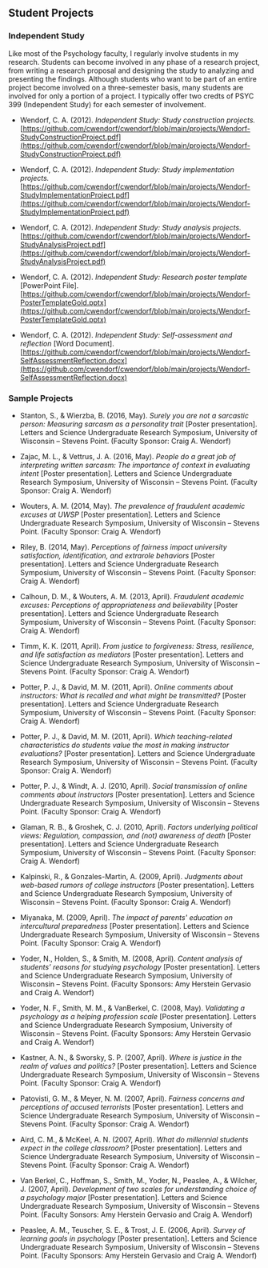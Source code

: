## Student Projects

### Independent Study

Like most of the Psychology faculty, I regularly involve students in my research. Students can become involved in any phase of a research project, from writing a research proposal and designing the study to analyzing and presenting the findings. Although students who want to be part of an entire project become involved on a three-semester basis, many students are involved for only a portion of a project. I typically offer two credts of PSYC 399 (Independent Study) for each semester of involvement.

- Wendorf, C. A. (2012). _Independent Study: Study construction projects._ [https://github.com/cwendorf/cwendorf/blob/main/projects/Wendorf-StudyConstructionProject.pdf](https://github.com/cwendorf/cwendorf/blob/main/projects/Wendorf-StudyConstructionProject.pdf)

- Wendorf, C. A. (2012). _Independent Study: Study implementation projects._ [https://github.com/cwendorf/cwendorf/blob/main/projects/Wendorf-StudyImplementationProject.pdf](https://github.com/cwendorf/cwendorf/blob/main/projects/Wendorf-StudyImplementationProject.pdf)

- Wendorf, C. A. (2012). _Independent Study: Study analysis projects._ [https://github.com/cwendorf/cwendorf/blob/main/projects/Wendorf-StudyAnalysisProject.pdf](https://github.com/cwendorf/cwendorf/blob/main/projects/Wendorf-StudyAnalysisProject.pdf)

- Wendorf, C. A. (2012). _Independent Study: Research poster template_ \[PowerPoint File\]. [https://github.com/cwendorf/cwendorf/blob/main/projects/Wendorf-PosterTemplateGold.pptx](https://github.com/cwendorf/cwendorf/blob/main/projects/Wendorf-PosterTemplateGold.pptx)

- Wendorf, C. A. (2012). _Independent Study: Self-assessment and reflection_ \[Word Document\]. [https://github.com/cwendorf/cwendorf/blob/main/projects/Wendorf-SelfAssessmentReflection.docx](https://github.com/cwendorf/cwendorf/blob/main/projects/Wendorf-SelfAssessmentReflection.docx)

### Sample Projects

- Stanton, S., & Wierzba, B. (2016, May). _Surely you are not a sarcastic person: Measuring sarcasm as a personality trait_ \[Poster presentation\]. Letters and Science Undergraduate Research Symposium, University of Wisconsin – Stevens Point. (Faculty Sponsor: Craig A. Wendorf)

- Zajac, M. L., & Vettrus, J. A. (2016, May). _People do a great job of interpreting written sarcasm: The importance of context in evaluating intent_ \[Poster presentation\]. Letters and Science Undergraduate Research Symposium, University of Wisconsin – Stevens Point. (Faculty Sponsor: Craig A. Wendorf)

- Wouters, A. M. (2014, May). _The prevalence of fraudulent academic excuses at UWSP_ \[Poster presentation\]. Letters and Science Undergraduate Research Symposium, University of Wisconsin – Stevens Point. (Faculty Sponsor: Craig A. Wendorf)

- Riley, B. (2014, May). _Perceptions of fairness impact university satisfaction, identification, and extrarole behaviors_ \[Poster presentation\]. Letters and Science Undergraduate Research Symposium, University of Wisconsin – Stevens Point. (Faculty Sponsor: Craig A. Wendorf)

- Calhoun, D. M., & Wouters, A. M. (2013, April). _Fraudulent academic excuses: Perceptions of appropriateness and believability_ \[Poster presentation\]. Letters and Science Undergraduate Research Symposium, University of Wisconsin – Stevens Point. (Faculty Sponsor: Craig A. Wendorf)

- Timm, K. K. (2011, April). _From justice to forgiveness: Stress, resilience, and life satisfaction as mediators_ \[Poster presentation\]. Letters and Science Undergraduate Research Symposium, University of Wisconsin – Stevens Point. (Faculty Sponsor: Craig A. Wendorf)

- Potter, P. J., & David, M. M. (2011, April). _Online comments about instructors: What is recalled and what might be transmitted?_ \[Poster presentation\]. Letters and Science Undergraduate Research Symposium, University of Wisconsin – Stevens Point. (Faculty Sponsor: Craig A. Wendorf)

- Potter, P. J., & David, M. M. (2011, April). _Which teaching-related characteristics do students value the most in making instructor evaluations?_ \[Poster presentation\]. Letters and Science Undergraduate Research Symposium, University of Wisconsin – Stevens Point. (Faculty Sponsor: Craig A. Wendorf)

- Potter, P. J., & Windt, A. J. (2010, April). _Social transmission of online comments about instructors_ \[Poster presentation\]. Letters and Science Undergraduate Research Symposium, University of Wisconsin – Stevens Point. (Faculty Sponsor: Craig A. Wendorf)

- Glaman, R. B., & Groshek, C. J. (2010, April). _Factors underlying political views: Regulation, compassion, and (not) awareness of death_ \[Poster presentation\]. Letters and Science Undergraduate Research Symposium, University of Wisconsin – Stevens Point. (Faculty Sponsor: Craig A. Wendorf)

- Kalpinski, R., & Gonzales-Martin, A. (2009, April). _Judgments about web-based rumors of college instructors_ \[Poster presentation\]. Letters and Science Undergraduate Research Symposium, University of Wisconsin – Stevens Point. (Faculty Sponsor: Craig A. Wendorf)

- Miyanaka, M. (2009, April). _The impact of parents' education on intercultural preparedness_ \[Poster presentation\]. Letters and Science Undergraduate Research Symposium, University of Wisconsin – Stevens Point. (Faculty Sponsor: Craig A. Wendorf)

- Yoder, N., Holden, S., & Smith, M. (2008, April). _Content analysis of students’ reasons for studying psychology_ \[Poster presentation\]. Letters and Science Undergraduate Research Symposium, University of Wisconsin – Stevens Point. (Faculty Sponsors: Amy Herstein Gervasio and Craig A. Wendorf)

- Yoder, N. F., Smith, M. M., & VanBerkel, C. (2008, May). _Validating a psychology as a helping profession scale_ \[Poster presentation\]. Letters and Science Undergraduate Research Symposium, University of Wisconsin – Stevens Point. (Faculty Sponsors: Amy Herstein Gervasio and Craig A. Wendorf)

- Kastner, A. N., & Sworsky, S. P. (2007, April). _Where is justice in the realm of values and politics?_ \[Poster presentation\]. Letters and Science Undergraduate Research Symposium, University of Wisconsin – Stevens Point. (Faculty Sponsor: Craig A. Wendorf)

- Patovisti, G. M., & Meyer, N. M. (2007, April). _Fairness concerns and perceptions of accused terrorists_ \[Poster presentation\]. Letters and Science Undergraduate Research Symposium, University of Wisconsin – Stevens Point. (Faculty Sponsor: Craig A. Wendorf)

- Aird, C. M., & McKeel, A. N. (2007, April). _What do millennial students expect in the college classroom?_ \[Poster presentation\]. Letters and Science Undergraduate Research Symposium, University of Wisconsin – Stevens Point. (Faculty Sponsor: Craig A. Wendorf)

- Van Berkel, C., Hoffman, S., Smith, M., Yoder, N., Peaslee, A., & Wilcher, J. (2007, April). _Development of two scales for understanding choice of a psychology major_ \[Poster presentation\]. Letters and Science Undergraduate Research Symposium, University of Wisconsin – Stevens Point. (Faculty Sonsors: Amy Herstein Gervasio and Craig A. Wendorf)

- Peaslee, A. M., Teuscher, S. E., & Trost, J. E. (2006, April). _Survey of learning goals in psychology_ \[Poster presentation\]. Letters and Science Undergraduate Research Symposium, University of Wisconsin – Stevens Point. (Faculty Sponsors: Amy Herstein Gervasio and Craig A. Wendorf)
